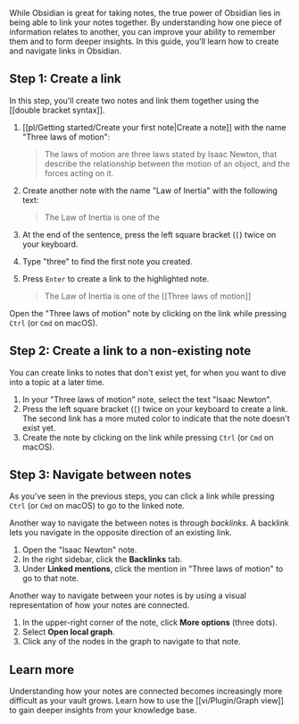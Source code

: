While Obsidian is great for taking notes, the true power of Obsidian lies in being able to link your notes together. By understanding how one piece of information relates to another, you can improve your ability to remember them and to form deeper insights. In this guide, you'll learn how to create and navigate links in Obsidian.

## Step 1: Create a link

In this step, you'll create two notes and link them together using the \[\[double bracket syntax\]\].

1. [[pl/Getting started/Create your first note|Create a note]] with the name "Three laws of motion":

   > The laws of motion are three laws stated by Isaac Newton, that describe the relationship between the motion of an object, and the forces acting on it.

2. Create another note with the name "Law of Inertia" with the following text:

   > The Law of Inertia is one of the

3. At the end of the sentence, press the left square bracket (`[`) twice on your keyboard.
4. Type "three" to find the first note you created.
5. Press `Enter` to create a link to the highlighted note.

   > The Law of Inertia is one of the \[\[Three laws of motion\]\]

Open the "Three laws of motion" note by clicking on the link while pressing `Ctrl` (or `Cmd` on macOS).

## Step 2: Create a link to a non-existing note

You can create links to notes that don't exist yet, for when you want to dive into a topic at a later time.

1. In your "Three laws of motion" note, select the text "Isaac Newton".
2. Press the left square bracket (`[`) twice on your keyboard to create a link. The second link has a more muted color to indicate that the note doesn't exist yet.
3. Create the note by clicking on the link while pressing `Ctrl` (or `Cmd` on macOS).

## Step 3: Navigate between notes

As you've seen in the previous steps, you can click a link while pressing `Ctrl` (or `Cmd` on macOS) to go to the linked note.

Another way to navigate the between notes is through _backlinks_. A backlink lets you navigate in the opposite direction of an existing link.

1. Open the "Isaac Newton" note.
2. In the right sidebar, click the **Backlinks** tab.
3. Under **Linked mentions**, click the mention in "Three laws of motion" to go to that note.

Another way to navigate between your notes is by using a visual representation of how your notes are connected.

1. In the upper-right corner of the note, click **More options** (three dots).
2. Select **Open local graph**.
3. Click any of the nodes in the graph to navigate to that note.

## Learn more

Understanding how your notes are connected becomes increasingly more difficult as your vault grows. Learn how to use the [[vi/Plugin/Graph view]] to gain deeper insights from your knowledge base.
